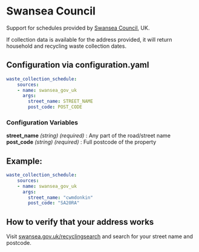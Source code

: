 # Swansea Council

Support for schedules provided by [Swansea Council](https://swansea.gov.uk/), UK.

If collection data is available for the address provided, it will return household and recycling waste collection dates.


## Configuration via configuration.yaml

```yaml
waste_collection_schedule:
    sources:
    - name: swansea_gov_uk
      args:
        street_name: STREET_NAME
        post_code: POST_CODE
```

### Configuration Variables

**street_name** _(string) (required)_ : Any part of the road/street name
**post_code** _(string) (required)_ : Full postcode of the property

## Example:

```yaml
waste_collection_schedule:
    sources:
    - name: swansea_gov_uk
      args:
        street_name: "cwmdonkin"
        post_code: "SA20RA"
```

## How to verify that your address works

Visit [swansea.gov.uk/recyclingsearch](https://swansea.gov.uk/recyclingsearch) and search for your street name and postcode.
